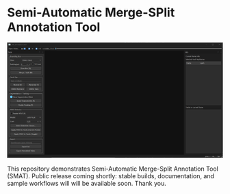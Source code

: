 # Semi-Automatic Merge-SPlit Annotation Tool
<img src="https://github.com/ggamangpro101/semi-automatic-merge-split-annotation-tool/blob/master/annotation_tool.png" height="80%"/>

This repository demonstrates Semi-Automatic Merge-Split Annotation Tool (SMAT). Public release coming shortly: stable builds, documentation, and sample workflows will will be available soon.
Thank you.
